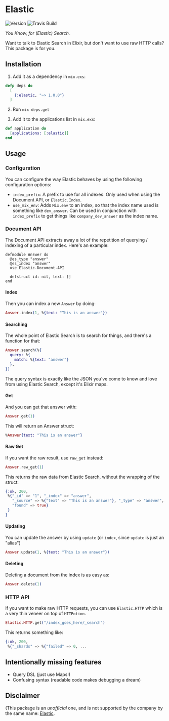 # Elastic

![Version](https://img.shields.io/hexpm/v/elastic.svg)
![Travis Build](https://img.shields.io/travis/radar/elastic.svg)

_You Know, for (Elastic) Search._

Want to talk to Elastic Search in Elixir, but don't want to use raw HTTP calls? This package is for you.

## Installation

1. Add it as a dependency in `mix.exs`:

```elixir
defp deps do
  [
    {:elastic, "~> 1.0.0"}
  ]
```

2. Run `mix deps.get`

3. Add it to the applications list in `mix.exs`:

```elixir
def application do
  [applications: [:elastic]]
end
```

## Usage

### Configuration

You can configure the way Elastic behaves by using the following configuration options:

* `index_prefix`: A prefix to use for all indexes. Only used when using the Document API, or `Elastic.Index`.
* `use_mix_env`: Adds `Mix.env` to an index, so that the index name used is something like `dev_answer`. Can be used in conjunction with `index_prefix` to get things like `company_dev_answer` as the index name.

### Document API

The Document API extracts away a lot of the repetition of querying / indexing of a particular index. Here's an example:

```
defmodule Answer do
  @es_type "answer"
  @es_index "answer"
  use Elastic.Document.API

  defstruct id: nil, text: []
end
```

#### Index

Then you can index a new `Answer` by doing:

```elixir
Answer.index(1, %{text: "This is an answer"})
```

#### Searching

The whole point of Elastic Search is to search for things, and there's a function for that:

```elixir
Answer.search(%{
  query: %{
    match: %{text: "answer"}
  },
})
```

The query syntax is exactly like the JSON you've come to know and love from using Elastic Search, except it's Elixir maps.

#### Get

And you can get that answer with:

```elixir
Answer.get(1)
```

This will return an Answer struct:

```elixir
%Answer{text: "This is an answer"}
```

#### Raw Get

If you want the raw result, use `raw_get` instead:

```elixir
Answer.raw_get(1)
```

This returns the raw data from Elastic Search, without the wrapping of the struct:

```elixir
{:ok, 200,
 %{"_id" => "1", "_index" => "answer",
   "_source" => %{"text" => "This is an answer"}, "_type" => "answer", "_version" => 1,
   "found" => true}
 }
}
```

#### Updating

You can update the answer by using `update` (or `index`, since `update` is just an "alias")

```elixir
Answer.update(1, %{text: "This is an answer"})
```

#### Deleting

Deleting a document from the index is as easy as:

```elixir
Answer.delete(1)
```

### HTTP API

If you want to make raw HTTP requests, you can use `Elastic.HTTP` which is a very thin veneer on top of `HTTPotion`.

```elixir
Elastic.HTTP.get("/index_goes_here/_search")
```

This returns something like:

```elixir
{:ok, 200,
 %{"_shards" => %{"failed" => 0, ...
```

## Intentionally missing features

* Query DSL (just use Maps!)
* Confusing syntax (readable code makes debugging a dream)

## Disclaimer

(This package is an _unofficial_ one, and is not supported by the company by the same name: [Elastic](https://www.elastic.co/).
